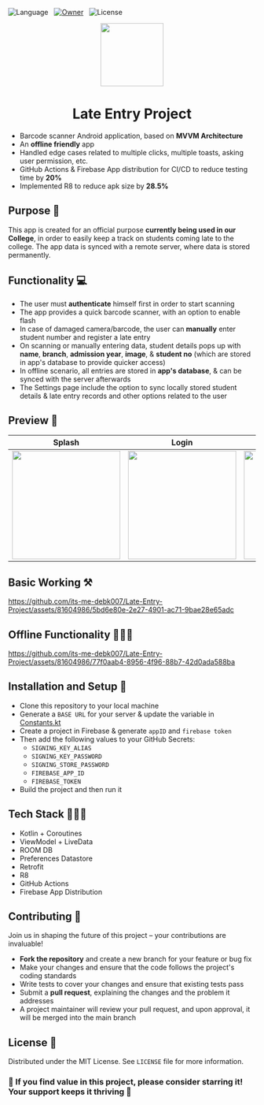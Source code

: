 ![Language](https://img.shields.io/github/languages/top/its-me-debk007/Late-Entry-Project?color=B125EA&logo=kotlin&style=social)
&nbsp;
[![Owner](https://img.shields.io/badge/by-its--me--debk007-brightgreen?logo=github&style=social)](https://github.com/its-me-debk007)
&nbsp;
![License](https://img.shields.io/github/license/its-me-debk007/gradle-version-catalog-migrator?style=social)

<div align=center>
  
<img src="https://github.com/its-me-debk007/Late-Entry-Project/assets/81604986/d385aa4e-c615-4afa-8bd2-2e247cff7e91" height="128">

<h1 align=center>Late Entry Project</h1>

</div>

- Barcode scanner Android application, based on **MVVM Architecture**
- An **offline friendly** app
- Handled edge cases related to multiple clicks, multiple toasts, asking user permission, etc.
- GitHub Actions & Firebase App distribution for CI/CD to reduce testing time by **20%**
- Implemented R8 to reduce apk size by **28.5%**

## Purpose 📌
This app is created for an official purpose **currently being used in our College**, in order to easily keep a track on students coming late to the college. 
The app data is synced with a remote server, where data is stored permanently.

## Functionality 💻
- The user must **authenticate** himself first in order to start scanning
- The app provides a quick barcode scanner, with an option to enable flash
- In case of damaged camera/barcode, the user can **manually** enter student number and register a late entry
- On scanning or manually entering data, student details pops up with **name**, **branch**, **admission year**, **image**, & **student no** (which are stored in app's database to provide quicker access)
- In offline scenario, all entries are stored in **app's database**, & can be synced with the server afterwards
- The Settings page include the option to sync locally stored student details & late entry records and other options related to the user

## Preview 👀

| Splash | Login | Student Details | Settings |
|:---:|:---:|:---:|:---:|
| <img src= "https://github.com/its-me-debk007/Late-Entry-Project/assets/81604986/d66476a0-0752-4d87-aa78-481d664b2a43" width="220"> | <img src= "https://github.com/its-me-debk007/Late-Entry-Project/assets/81604986/34a53440-d6c5-4477-a548-69172d89db79" width="220"> | <img src= "https://github.com/its-me-debk007/Late-Entry-Project/assets/81604986/d050dcc3-6c61-4739-ad5c-e4a8a12771a5" width="220"> | <img src= "https://github.com/its-me-debk007/Late-Entry-Project/assets/81604986/4d0669ba-9c57-4893-8fbb-02a749227dab" width="220"> |

## Basic Working ⚒

https://github.com/its-me-debk007/Late-Entry-Project/assets/81604986/5bd6e80e-2e27-4901-ac71-9bae28e65adc

## Offline Functionality 👨🏻‍🏭

https://github.com/its-me-debk007/Late-Entry-Project/assets/81604986/77f0aab4-8956-4f96-88b7-42d0ada588ba

## Installation and Setup 🚀
- Clone this repository to your local machine
- Generate a `BASE URL` for your server & update the variable in [Constants.kt](app/src/main/java/in/silive/lateentryproject/utils/Constants.kt)
- Create a project in Firebase & generate `appID` and `firebase token`
- Then add the following values to your GitHub Secrets:
    - `SIGNING_KEY_ALIAS`
    - `SIGNING_KEY_PASSWORD`
    - `SIGNING_STORE_PASSWORD`
    - `FIREBASE_APP_ID`
    - `FIREBASE_TOKEN`
- Build the project and then run it

## Tech Stack 👩🏻‍💻
- Kotlin + Coroutines
- ViewModel + LiveData
- ROOM DB
- Preferences Datastore
- Retrofit
- R8
- GitHub Actions
- Firebase App Distribution

## Contributing 🤝

Join us in shaping the future of this project – your contributions are invaluable!

- **Fork the repository** and create a new branch for your feature or bug fix
- Make your changes and ensure that the code follows the project's coding standards
- Write tests to cover your changes and ensure that existing tests pass
- Submit a **pull request**, explaining the changes and the problem it addresses
- A project maintainer will review your pull request, and upon approval, it will be merged into the main branch

## License 📜

Distributed under the MIT License. See `LICENSE` file for more information.

### 🌟 If you find value in this project, please consider starring it! Your support keeps it thriving 🚀

